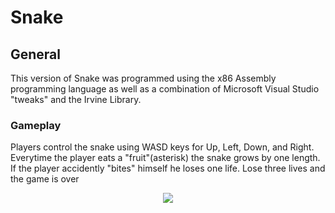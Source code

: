 # Snake
## General
This version of Snake was programmed using the x86 Assembly programming language as well as a combination of Microsoft Visual Studio "tweaks" and the Irvine Library.
### Gameplay
Players control the snake using WASD keys for Up, Left, Down, and Right. Everytime the player eats a "fruit"(asterisk) the snake grows by one length. If the player accidently "bites" himself he loses one life. Lose three lives and the game is over

<p align="center">
  <img src="https://user-images.githubusercontent.com/51220736/185439225-cd5e84bc-1dd3-45f0-b909-5a601cc2f6a8.png" />
</p>
